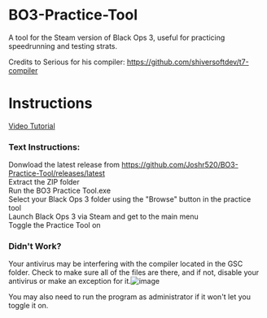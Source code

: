 # BO3-Practice-Tool
A tool for the Steam version of Black Ops 3, useful for practicing speedrunning and testing strats.


Credits to Serious for his compiler: https://github.com/shiversoftdev/t7-compiler

# **Instructions**  
[Video Tutorial](https://youtu.be/kMZW3IElozU)

### Text Instructions:

Donwload the latest release from https://github.com/Joshr520/BO3-Practice-Tool/releases/latest  
Extract the ZIP folder  
Run the BO3 Practice Tool.exe  
Select your Black Ops 3 folder using the "Browse" button in the practice tool  
Launch Black Ops 3 via Steam and get to the main menu  
Toggle the Practice Tool on

### Didn't Work?

Your antivirus may be interfering with the compiler located in the GSC folder. Check to make sure all of the files are there, and if not, disable your antivirus or make an exception for it.![image](https://user-images.githubusercontent.com/46543060/236297123-382e4d01-5590-45c4-b1bc-3667f99be64e.png)


You may also need to run the program as administrator if it won't let you toggle it on.
